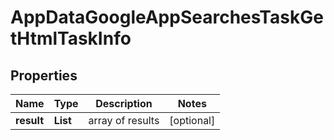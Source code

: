 # AppDataGoogleAppSearchesTaskGetHtmlTaskInfo


## Properties

| Name | Type | Description | Notes |
|------------ | ------------- | ------------- | -------------|
**result** | **List<AppDataGoogleAppSearchesTaskGetHtmlResultInfo>** | array of results |[optional]|